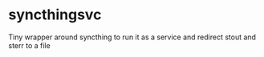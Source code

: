 # syncthingsvc
Tiny wrapper around syncthing to run it as a service and redirect stout and sterr to a file
